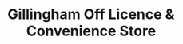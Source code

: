 ---
title: "Gillingham Off Licence & Convenience Store"
url: /gillingham/gillingham-off-licence-and-convenience-store/
shop: convenience
---